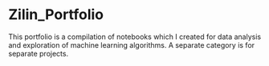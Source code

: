 # Zilin_Portfolio
This portfolio is a compilation of notebooks which I created for data analysis and exploration of machine learning algorithms. A separate category is for separate projects.
